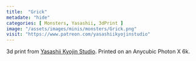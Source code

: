 ```yaml
---
title:  "Grick"
metadate: "hide"
categories: [ Monsters, Yasashii, 3dPrint ]
image: "/assets/images/minis/monsters/Grick.png"
visit: "https://www.patreon.com/yasashiikyojinstudio"
---
```

3d print from [Yasashii Kyojin Studio](https://www.patreon.com/yasashiikyojinstudio). 
Printed on an Anycubic Photon X 6k.